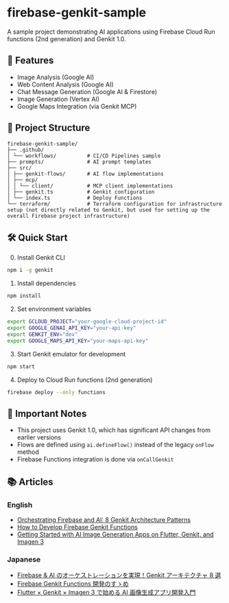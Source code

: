 # firebase-genkit-sample

A sample project demonstrating AI applications using Firebase Cloud Run functions (2nd generation) and Genkit 1.0.

## 🚀 Features

- Image Analysis (Google AI)
- Web Content Analysis (Google AI)
- Chat Message Generation (Google AI & Firestore)
- Image Generation (Vertex AI)
- Google Maps Integration (via Genkit MCP)

## 📁 Project Structure

```plain
firebase-genkit-sample/
├── .github/
│ └── workflows/          # CI/CD Pipelines sample
├── prompts/              # AI prompt templates
├── src/
│ ├── genkit-flows/       # AI flow implementations
│ ├── mcp/
│ │ └── client/           # MCP client implementations
│ ├── genkit.ts           # Genkit configuration
│ └── index.ts            # Deploy Functions
└── terraform/            # Terraform configuration for infrastructure setup (not directly related to Genkit, but used for setting up the overall Firebase project infrastructure)
```

## 🛠 Quick Start

0. Install Genkit CLI

```bash
npm i -g genkit
```

1. Install dependencies

```bash
npm install
```

2. Set environment variables

```bash
export GCLOUD_PROJECT="your-google-cloud-project-id"
export GOOGLE_GENAI_API_KEY="your-api-key"
export GENKIT_ENV="dev"
export GOOGLE_MAPS_API_KEY="your-maps-api-key"
```

3. Start Genkit emulator for development

```bash
npm start
```

4. Deploy to Cloud Run functions (2nd generation)

```bash
firebase deploy --only functions
```

## 📝 Important Notes

- This project uses Genkit 1.0, which has significant API changes from earlier versions
- Flows are defined using `ai.defineFlow()` instead of the legacy `onFlow` method
- Firebase Functions integration is done via `onCallGenkit`

## 📚 Articles

### English

- [Orchestrating Firebase and AI: 8 Genkit Architecture Patterns](https://medium.com/@nozomi-koborinai/orchestrating-firebase-and-ai-8-genkit-architecture-patterns-12e44db40345)
- [How to Develop Firebase Genkit Functions](https://medium.com/@nozomi-koborinai/how-to-develop-firebase-genkit-functions-2677b386a227)
- [Getting Started with AI Image Generation Apps on Flutter, Genkit, and Imagen 3](https://medium.com/@nozomi-koborinai/getting-started-with-ai-image-generation-apps-on-flutter-genkit-and-imagen-3-9a83c63cbdf3)

### Japanese

- [Firebase & AI のオーケストレーションを実現！Genkit アーキテクチャ 8 選](https://zenn.dev/nozomi_cobo/articles/genkit-architecture)
- [Firebase Genkit Functions 開発のすゝめ](https://zenn.dev/nozomi_cobo/articles/genkit-emulator-suite)
- [Flutter × Genkit × Imagen 3 で始める AI 画像生成アプリ開発入門](https://zenn.dev/nozomi_cobo/articles/flutter-genkit-imagen)
